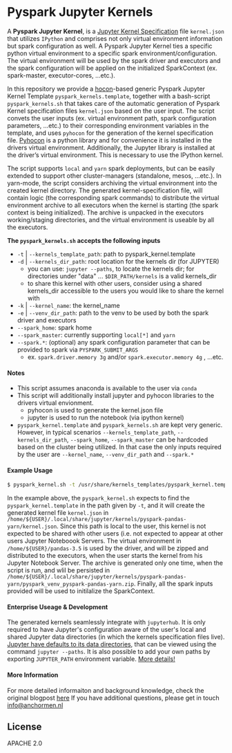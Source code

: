 # Pyspark Jupyter Kernels

A **Pyspark Jupyter Kernel**, is a [Jupyter Kernel Specification] file ```kernel.json``` that utilizes ```IPython``` and comprises not only virtual environment information but spark configuration as well. A Pyspark Jupyter Kernel ties a specific python virtual environment to a specific spark environment/configuration. The virtual environment will be used by the spark driver and executors and the spark configuration will be applied on the initialized SparkContext (ex. spark-master, executor-cores, ...etc.). 

In this repository we provide a [hocon]-based generic Pyspark Jupyter Kernel Template ```pyspark_kernels.template```, together with a bash-script ```pyspark_kernels.sh``` that takes care of the automatic generation of Pyspark Kernel specification files ```kernel.json``` based on the user input. The script convets the user inputs (ex. virtual environment path, spark configuration parameters, …etc.) to their corresponding environment variables in the template, and uses ```pyhocon``` for the generation of the kernel specification file. [Pyhocon] is a python library and for convenience it is installed in the drivers virtual environment. Additionally, the Jupyter library is installed at the driver’s virtual environment. This is necessary to use the IPython kernel. 

The script supports ```local``` and ```yarn``` spark deployments, but can be easily extended to support other cluster-managers (standalone, mesos, ...etc.). In yarn-mode, the script considers archiving the virtual environment into the created kernel directory. The generated kernel-specification file, will contain logic (the corresponding spark commands) to distribute the virtual environment archive to all executors when the kernel is starting (the spark context is being initialized). The archive is unpacked in the executors working/staging directories, and the virtual environment is useable by all the executors.

**The ```pyspark_kernels.sh``` accepts the following inputs**
  -  ```-t``` | ```--kernels_template_path```: path to pyspark_kernel.template
  - ```-d``` | ```--kernels_dir_path```: root location for the kernels dir (for JUPYTER)
    - you can use: ```jupyter --paths```, to locate the kernels dir; for directories under "data" ... ```$DIR_PATH/kernels``` is a valid kernels_dir
    - to share this kernel with other users, consider using a shared kernels_dir accessible to the users you would like to share the kernel with
  -  ```-k``` | ```--kernel_name```: the kernel_name
  -  ```-e``` | ```--venv_dir_path```: path to the venv to be used by both the spark driver and executors
  -  ```--spark_home```: spark home
  -  ```--spark_master```: currently supporting ```local[*]``` and ```yarn```
  -  ```--spark.*```: (optional) any spark configuration parameter that can be provided to spark via ```PYSPARK_SUBMIT_ARGS```
        -  ex. ```spark.driver.memory 3g``` and/or ```spark.executor.memory 4g``` , ...etc.

#### Notes
- This script assumes anaconda is available to the user via ```conda```
- This script will additionally install jupyter and pyhocon libraries to the drivers virtual envionment. 
    - pyhocon is used to generate the kernel.json file
    - jupyter is used to run the notebook (via ipython kernel)
 - ```pyspark_kernel.template``` and ```pyspark_kernels.sh``` are kept very generic. However, in typical scenarios  ```--kernels_template_path```, ```--kernels_dir_path```, ```--spark_home```, ```--spark_master``` can be hardcoded based on the cluster being utilized. In that case the only inputs required by the user are ```--kernel_name```, ```--venv_dir_path``` and ```--spark.*```

#### Example Usage 
```sh
$ pyspark_kernel.sh -t /usr/share/kernels_templates/pyspark_kernel.template -d /home/${USER}/.local/share/jupyter/kernels -k pyspark-pandas-yarn -e /home/${USER}/pandas-3.5 --spark_home /opt/spark --spark_master yarn --spark.executor.memory 4g --spark.executor.cores 4 --spark.driver.memory 2g
```
In the example above, the ```pyspark_kernel.sh``` expects to find the ```pyspark_kernel.template``` in the path given by ```-t```, and it will create the generated kernel file ```kernel.json``` in ```/home/${USER}/.local/share/jupyter/kernels/pyspark-pandas-yarn/kernel.json```. Since this path is local to the user, this kernel is not expected to be shared with other users (i.e. not expected to appear at other users Jupyter Noteboook Servers. The virtual environment in ```/home/${USER}/pandas-3.5``` is used by the driver, and will be zipped and distributed to the executors, when the user starts the kernel from his Jupyter Notebook Server. The archive is generated only one time, when the script is run, and wlil be persisted in ```/home/${USER}/.local/share/jupyter/kernels/pyspark-pandas-yarn/pyspark_venv_pyspark-pandas-yarn.zip```. Finally, all the spark inputs provided will be used to initilalize the SparkContext.

#### Enterprise Useage & Development
The generated kernels seamlessly integrate with ```jupyterhub```. It is only required to have Jupyter's configuration aware of the user's local and shared Jupyter data directories (in which the kernels specification files live). [Jupyter have defaults to its data directories], that can be viewed using the command ```jupyter --paths```. It is also possible to add your own paths by exporting ```JUPYTER_PATH``` environment variable. [More details!]



#### More Information 
For more detailed informaiton and background knowledge, check the original blogpost [here]
If you have additional questions, please get in touch info@anchormen.nl 

License
----
APACHE 2.0

[here]: <http://todo-link-to-blog-post>
[Jupyter Kernel Specification]: <http://jupyter-client.readthedocs.io/en/stable/kernels.html>
[Pyhocon]: <https://github.com/chimpler/pyhocon>
[hocon]: <https://github.com/lightbend/config/blob/master/HOCON.md>
[Jupyter have defaults to its data directories]: <http://jupyter.readthedocs.io/en/latest/projects/jupyter-directories.html#data-files>
[More details!]: <http://jupyter.readthedocs.io/en/latest/projects/jupyter-directories.html#data-files>